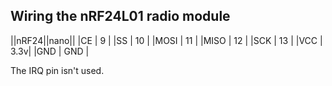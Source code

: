 ## Wiring the nRF24L01 radio module

||nRF24||nano||
|CE     |   9 |
|SS     |  10 |
|MOSI   |  11 |
|MISO   |  12 |
|SCK    |  13 |
|VCC    | 3.3v|
|GND    | GND |

The IRQ pin isn't used.
